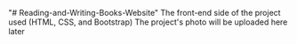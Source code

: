 "# Reading-and-Writing-Books-Website" 
The front-end side of the project used (HTML, CSS, and Bootstrap)
The project's photo will be uploaded here later
